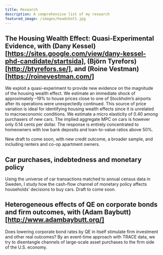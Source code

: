 ```yaml
---
title: Research
description: A comprehensive list of my research
featured_image: /images/headshot1.jpg
---
```


## The Housing Wealth Effect: Quasi-Experimental Evidence, with (Dany Kessel)[https://sites.google.com/view/dany-kessel-phd-candidate/startsida], (Björn Tyrefors)[http://btyrefors.se/], and (Roine Vestman)[https://roinevestman.com/]
We exploit a quasi-experiment to provide new evidence on the magnitude of the housing wealth effect. We estimate an immediate shock of approximately –19% to house prices close to one of Stockholm’s airports after its operations were unexpectedly continued. This source of price variation is ideal for identifying housing wealth effects since it is unrelated to macroeconomic conditions. We estimate a micro elasticity of 0.40 among purchasers of new cars. The implied aggregate MPC on cars is however only 0.14 cents per dollar. The response is entirely concentrated to homeowners with low bank deposits and loan-to-value ratios above 50%.

New draft to come soon, with new credit outcome, a broader sample, and including renters and co-op apartment owners.

## Car purchases, indebtedness and monetary policy
Using the universe of car transactions matched to annual census data in Sweden, I study how the cash-flow channel of monetary policy affects households’ decisions to buy cars. Draft to come soon.

## Heterogeneous effects of QE on corporate bonds and firm outcomes, with (Adam Baybutt)[http://www.adambaybutt.org/]
Does lowering corporate bond rates by QE in itself stimulate firm investment and other real outcomes? By an event-time approach with TRACE data, we try to disentangle channels of large-scale asset purchases to the firm side of the U.S. economy.
